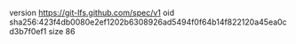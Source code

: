 version https://git-lfs.github.com/spec/v1
oid sha256:423f4db0080e2ef1202b6308926ad5494f0f64b14f822120a45ea0cd3b7f0ef1
size 86
